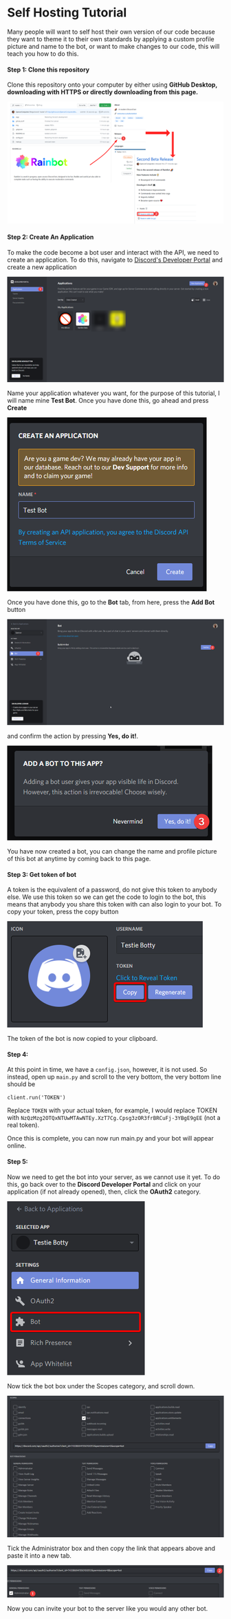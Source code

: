 # Self Hosting Tutorial
Many people will want to self host their own version of our code because they want to theme it to their own standards by applying a custom profile picture and name to the bot, or want to make changes to our code, this will teach you how to do this.

#### Step 1: Clone this repository
Clone this repository onto your computer by either using **GitHub Desktop, downloading with HTTPS or directly downloading from this page.**

<img src="/img/step1.png" alt="First Step" width="1000"/>

#### Step 2: Create An Application
To make the code become a bot user and interact with the API, we need to create an application. To do this, navigate to [Discord's Developer Portal](https://discord.com/developers) and create a new application

<img src="/img/step2(01).png" alt="Second Step - Part 1"/>

Name your application whatever you want, for the purpose of this tutorial, I will name mine **Test Bot**. Once you have done this, go ahead and press **Create**

<img src="/img/step2(02).png" alt="Second Step - Part 2"/>

Once you have done this, go to the **Bot** tab, from here, press the **Add Bot** button

<img src="/img/step2(03).png" alt="Second Step - Part 3"/>

and confirm the action by pressing **Yes, do it!**.

<img src="/img/step2(04).png" alt="Second Step - Part 4"/>

You have now created a bot, you can change the name and profile picture of this bot at anytime by coming back to this page.

#### Step 3: Get token of bot
A token is the equivalent of a password, do not give this token to anybody else. We use this token so we can get the code to login to the bot, this means that anybody you share this token with can also login to your bot. To copy your token, press the copy button

<img src="/img/step3.png" alt="Third step"/>

The token of the bot is now copied to your clipboard.

#### Step 4: 
At this point in time, we have a `config.json`, however, it is not used. So instead, open up `main.py` and scroll to the very bottom, the very bottom line should be
```
client.run('TOKEN')
```
Replace `TOKEN` with your actual token, for example, I would replace TOKEN with `NzQzMzg2OTQxNTUwMTAwNTEy.XzT7Cg.Cpsg3zOR3frBRCuFj-3YBgE9gEE` (not a real token).

Once this is complete, you can now run main.py and your bot will appear online.

#### Step 5:
Now we need to get the bot into your server, as we cannot use it yet. To do this, go back over to the **Discord Developer Portal** and click on your application (if not already opened), then, click the **OAuth2** category.

<img src="/img/step5(1).png" alt="Fifth Step - Part 1"/>

Now tick the bot box under the Scopes category, and scroll down.

<img src="/img/step5(2).png" alt="Fifth Step - Part 2"/>

Tick the Administrator box and then copy the link that appears above and paste it into a new tab.

<img src="/img/step5(3).png" alt="Fifth Step - Part 3"/>

Now you can invite your bot to the server like you would any other bot.
